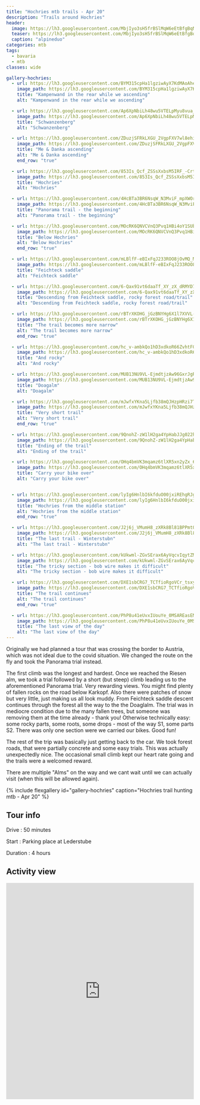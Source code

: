 ```yaml
---
title: "Hochries mtb trails - Apr 20"
description: "Trails around Hochries"
header:
  image: https://lh3.googleusercontent.com/MbjIyo3sH5frBSlMqW6eEtBfgBqNUF9Sji32pbelxWGy8e-ry3m7w8WfV2fgESnjG6JkqEm6c3wq8cm0GyVfqGrVdg2F0RKCDLAEIeDJtIWSRBmH5kT7N1x0VQIwDOejZ5GvpL5tvUhWN4CYZjLJX6u1SzaWb0teSOPwuZpdjK6B3YAhK0Nh3qsjh-IlrNs8VuAbkVhE2VJDZbPul8S3pnw-KFe1MzBxVIp6GPlMcRg1qF2s_mzYucQDMxdI1z5MNi8um-tauK6xENhxj-fVA4SRy33RFnHzNFDlqba0xfcrgpHdnbuGD8dKDN1dEuwfHwUf-zgy_5acqolBZQOmUkYczCEFrLFvbaMqRX7fSfEUXVWWVm0evUB0YgLkcS1D6sVJKMD2QMyrPe3OYdYJD8L22j6gVUqPTrEdWDaAsnb3vVwlKiWoRRRgtqQIuRhxUeEXGnElSG4MhpEC6gZiQ7GBPFUmdSyljCedO5db5LSE2LhMfWVI-8-IfzfqM-pRI6mpdUZdMP7FhE683cbTaEtJSXFvdcEXInEmPslEVuiKkvX2uQ0jwoMXQHwJJpIyq7QOxtvCbDalVa-zLfZg9nge2nYx596S47aFmu2jV9J0sdOp68IIF3lrBx5o66XromFYkwCtnMTeNSKtREHlmeGp7zxg0G6j-6r9xuU8Iihv9fv6IlOYx8WpprhL1-nak2Q7pG2GC84adFcTxCnJdnF_M-MiOjj5dgiIQAyjV8J1tBD4NHWwKpgQ=w1210-h1316-no
  teaser: https://lh3.googleusercontent.com/MbjIyo3sH5frBSlMqW6eEtBfgBqNUF9Sji32pbelxWGy8e-ry3m7w8WfV2fgESnjG6JkqEm6c3wq8cm0GyVfqGrVdg2F0RKCDLAEIeDJtIWSRBmH5kT7N1x0VQIwDOejZ5GvpL5tvUhWN4CYZjLJX6u1SzaWb0teSOPwuZpdjK6B3YAhK0Nh3qsjh-IlrNs8VuAbkVhE2VJDZbPul8S3pnw-KFe1MzBxVIp6GPlMcRg1qF2s_mzYucQDMxdI1z5MNi8um-tauK6xENhxj-fVA4SRy33RFnHzNFDlqba0xfcrgpHdnbuGD8dKDN1dEuwfHwUf-zgy_5acqolBZQOmUkYczCEFrLFvbaMqRX7fSfEUXVWWVm0evUB0YgLkcS1D6sVJKMD2QMyrPe3OYdYJD8L22j6gVUqPTrEdWDaAsnb3vVwlKiWoRRRgtqQIuRhxUeEXGnElSG4MhpEC6gZiQ7GBPFUmdSyljCedO5db5LSE2LhMfWVI-8-IfzfqM-pRI6mpdUZdMP7FhE683cbTaEtJSXFvdcEXInEmPslEVuiKkvX2uQ0jwoMXQHwJJpIyq7QOxtvCbDalVa-zLfZg9nge2nYx596S47aFmu2jV9J0sdOp68IIF3lrBx5o66XromFYkwCtnMTeNSKtREHlmeGp7zxg0G6j-6r9xuU8Iihv9fv6IlOYx8WpprhL1-nak2Q7pG2GC84adFcTxCnJdnF_M-MiOjj5dgiIQAyjV8J1tBD4NHWwKpgQ=w400-h800-no
  caption: "alpineduo"
categories: mtb
tags:
  - bavaria
  - mtb
classes: wide

gallery-hochries:
  - url: https://lh3.googleusercontent.com/BYM315cpHa1lgziwAyX7KdMAoAheO1ugmxGa5lrqsSuqE2IMUHUgsyE15DwsU6uWdgAbzkqaNjWEBeoAViqlAlKn_cVcE-iQiDqktumBwcl0RUgPisouzDY_Rmg1zvWavDBlSiZ6xEM5k0R226UsEmibdz2sUWVyfJ5aQg2rFMMLAJfaffUQ2oR3w1HoTjYiiU8kci-uUr-gLN4C23pvGi_1XSiwF8Xyg4_ilc-LjYtfuSEE16qpwGx2mTCAlW10gKzEaGmI4KjAtojtJjKxwI_0k2N34ppaE0SSOR1F12gKwNAdgHmHRsAdEc0wAetgSOybZ8cCJfAQUMl8v1a5J6NEpSmvcCHqvmDEtwx9LaV4PqnMgDEX7QyKLMdJGmC_ylo0T-3ldxIKvzz1voqHvFPYWtU4vCQaYF_hiZ3nTSxmIdwISiJpqjqjqql8C4eq-t-tAS35gyen_YwGYDltBAHdLw6NuPwo4thtUl252z7-5zV-aJBqc-yNY6roHRYxQj-sgdPxWFWclwswYheCS77WYfRTMmlSuN35lXAMUkL6wS0qe_7uX9sIpv06yy6sMfR2IE3FS7qfgZ_4Wwirswm5TW0ILhP0PobT6t_w4k_1_vN7X7ABr-n5YZEV6v6BnCGqFfCR6Q8AQ8EoFvpbhR37paDezilGLzJoV5oSvTDv0SgkSr5zA4XMhM7Bp8M=w988-h1316-no
    image_path: https://lh3.googleusercontent.com/BYM315cpHa1lgziwAyX7KdMAoAheO1ugmxGa5lrqsSuqE2IMUHUgsyE15DwsU6uWdgAbzkqaNjWEBeoAViqlAlKn_cVcE-iQiDqktumBwcl0RUgPisouzDY_Rmg1zvWavDBlSiZ6xEM5k0R226UsEmibdz2sUWVyfJ5aQg2rFMMLAJfaffUQ2oR3w1HoTjYiiU8kci-uUr-gLN4C23pvGi_1XSiwF8Xyg4_ilc-LjYtfuSEE16qpwGx2mTCAlW10gKzEaGmI4KjAtojtJjKxwI_0k2N34ppaE0SSOR1F12gKwNAdgHmHRsAdEc0wAetgSOybZ8cCJfAQUMl8v1a5J6NEpSmvcCHqvmDEtwx9LaV4PqnMgDEX7QyKLMdJGmC_ylo0T-3ldxIKvzz1voqHvFPYWtU4vCQaYF_hiZ3nTSxmIdwISiJpqjqjqql8C4eq-t-tAS35gyen_YwGYDltBAHdLw6NuPwo4thtUl252z7-5zV-aJBqc-yNY6roHRYxQj-sgdPxWFWclwswYheCS77WYfRTMmlSuN35lXAMUkL6wS0qe_7uX9sIpv06yy6sMfR2IE3FS7qfgZ_4Wwirswm5TW0ILhP0PobT6t_w4k_1_vN7X7ABr-n5YZEV6v6BnCGqFfCR6Q8AQ8EoFvpbhR37paDezilGLzJoV5oSvTDv0SgkSr5zA4XMhM7Bp8M=w300-h400-no
    title: "Kampenwand in the rear while we ascending"
    alt: "Kampenwand in the rear while we ascending"

  - url: https://lh3.googleusercontent.com/Ap6XpNbiLh48wu5VTELpMyu8vua_CTozwtX7HwfP0MjAV_gQQTnX7cYPbdzOfDAQFM3WIc0PJ6RHT_UN1_z1zBbNhPVce6uqqyhMlHiw5Gdp4ZiikR9i_7exFPubhkKaGgTGYY8xbi_449me-8bmenaqLVctC72HwXnsuFIbCMVeNmokbywruKkoGbFAaWgraXhYu4mggXTR7hpFifhwCl3jhT-8Q0gaijDyZnYOSFJcnorug0W6rYKcRHKDeOrj_lTDcz6zvjp4_WyRRMSrjOYirvYdNL6XJIW2-t-Gxt5aSrDzzGlX9xqICo7Bp58jpdW6dKVartt5AoJL-laT9BLK8Mqgh1SLPK7L5Ecsrog4AMFDU385EbxXZ6qfiEqEm6udiymg-YpFfvjXTPhi5AozIClb0z_BXEZZkNWR5xpLDPfHAdL4cMyCZtW9PtCnBoZ6wr_QPMBQ4DrpmOWY9IcN0Q52vv6QQxmjlsaW3g7RAxPn7tPnakzyCAbYIcGdrkqdlaA3_zjPF-cfcoC45Dx24ac30jpzA1eFrgGaouWyb-1FXu8ntVrv8zaS2mDmLPYK9A43nli85raDSBJCcQ42mxKI9A24px-4-NJ9Hvyayv2AtXzWq-0XQrrHXrW42CrSTFglfhosxybatqncL2QtVPx9uZK0NcW0hamyMZXSp71qaUu0zn3hu_1EXoc=w988-h1316-no
    image_path: https://lh3.googleusercontent.com/Ap6XpNbiLh48wu5VTELpMyu8vua_CTozwtX7HwfP0MjAV_gQQTnX7cYPbdzOfDAQFM3WIc0PJ6RHT_UN1_z1zBbNhPVce6uqqyhMlHiw5Gdp4ZiikR9i_7exFPubhkKaGgTGYY8xbi_449me-8bmenaqLVctC72HwXnsuFIbCMVeNmokbywruKkoGbFAaWgraXhYu4mggXTR7hpFifhwCl3jhT-8Q0gaijDyZnYOSFJcnorug0W6rYKcRHKDeOrj_lTDcz6zvjp4_WyRRMSrjOYirvYdNL6XJIW2-t-Gxt5aSrDzzGlX9xqICo7Bp58jpdW6dKVartt5AoJL-laT9BLK8Mqgh1SLPK7L5Ecsrog4AMFDU385EbxXZ6qfiEqEm6udiymg-YpFfvjXTPhi5AozIClb0z_BXEZZkNWR5xpLDPfHAdL4cMyCZtW9PtCnBoZ6wr_QPMBQ4DrpmOWY9IcN0Q52vv6QQxmjlsaW3g7RAxPn7tPnakzyCAbYIcGdrkqdlaA3_zjPF-cfcoC45Dx24ac30jpzA1eFrgGaouWyb-1FXu8ntVrv8zaS2mDmLPYK9A43nli85raDSBJCcQ42mxKI9A24px-4-NJ9Hvyayv2AtXzWq-0XQrrHXrW42CrSTFglfhosxybatqncL2QtVPx9uZK0NcW0hamyMZXSp71qaUu0zn3hu_1EXoc=w300-h400-no
    title: "Schwanzenberg"
    alt: "Schwanzenberg"

  - url: https://lh3.googleusercontent.com/ZDuzjSFRkLXGU_2VgpFXV7wl8ehilWEYLxXZHjZOfPy55ypeqElxpZOLTAOPO289_a4k9aHjfQKDTuPgigmvMOX_0mrYq-fl8PNgF6mdd7f0AOXbphHyiWE5fn5PFIzA1HOmRHF_fQdHDpjz-4SCJjKIfynVa7qgIsTi4ubSVuuxkfn1j0vAKP_A17iopuoQUJLaxDuHzpYNjMgtrq7umxdqrMUzCXCuzOg2IyQt0gTJZRxjqk8XZOf4x1dfD5F1kd8LyrFO7qWCQU48LYA7dxeZt-EJKyxfUfPdUSAOZjvvPXvX-kdmFWu_K1tUogVu5IJvUV4Jt2kEeTLyed9T8tQmzSsCqSYspyQvtm9UP2CKsIiueoKj6MzoMilHjIlXDsOr5EC3Kac-DOKt40OmlICQ6XOJYQpL0KKGHmhJMmaFy2g-y4EcA7VwyZbr9wZmYV-hK_JyNIePXC-pyxN9oz00KrJppeNzFwOFWtKsqkHWilLlaBxgoAdSdBuTZzs6gviyhHk10J8O_n5op7L_OQqtzc2aAD6hHHII4ygpbB9gl1RjIYRZSkSqLD08uM6wHAT6ThYcMrX3ACqsw1QLTB25XsG41EWXHcHaVy4u3TgVuYKK7sZBDEx940as3Tbg9sZzzOEhVIA4RTh4V6fUiBU_BXhu2-U9_UXuCyiywPVBB40FTJb8biZPxeeuLLg=w988-h1316-no
    image_path: https://lh3.googleusercontent.com/ZDuzjSFRkLXGU_2VgpFXV7wl8ehilWEYLxXZHjZOfPy55ypeqElxpZOLTAOPO289_a4k9aHjfQKDTuPgigmvMOX_0mrYq-fl8PNgF6mdd7f0AOXbphHyiWE5fn5PFIzA1HOmRHF_fQdHDpjz-4SCJjKIfynVa7qgIsTi4ubSVuuxkfn1j0vAKP_A17iopuoQUJLaxDuHzpYNjMgtrq7umxdqrMUzCXCuzOg2IyQt0gTJZRxjqk8XZOf4x1dfD5F1kd8LyrFO7qWCQU48LYA7dxeZt-EJKyxfUfPdUSAOZjvvPXvX-kdmFWu_K1tUogVu5IJvUV4Jt2kEeTLyed9T8tQmzSsCqSYspyQvtm9UP2CKsIiueoKj6MzoMilHjIlXDsOr5EC3Kac-DOKt40OmlICQ6XOJYQpL0KKGHmhJMmaFy2g-y4EcA7VwyZbr9wZmYV-hK_JyNIePXC-pyxN9oz00KrJppeNzFwOFWtKsqkHWilLlaBxgoAdSdBuTZzs6gviyhHk10J8O_n5op7L_OQqtzc2aAD6hHHII4ygpbB9gl1RjIYRZSkSqLD08uM6wHAT6ThYcMrX3ACqsw1QLTB25XsG41EWXHcHaVy4u3TgVuYKK7sZBDEx940as3Tbg9sZzzOEhVIA4RTh4V6fUiBU_BXhu2-U9_UXuCyiywPVBB40FTJb8biZPxeeuLLg=w300-h400-no
    title: "Me & Danka ascending"
    alt: "Me & Danka ascending"
    end_row: "true"

  - url: https://lh3.googleusercontent.com/853Is_Qcf_ZSSsXxbsM5IRF_-CrtGVcZs9PxrUPEyU1N0dGrOqcdrYzZAZisek7GMwt3hMhq-UgBpyLUKrw3NEAxPvLVLkq1jEZwYv2NS9lttbuzsVSYL2Z66mzurJpy5yxLpW-DiCbG-dKfPGIkFE4i5WH9n7mBWiEVK8gI2X-j_nZyMsIwjrsM0AUDWm4L9M7cP0QkGuZcMbDZhphvjVRGoc5NEKBLH-4WlMF6Oar9KaA_jD-ObsJkBRQ6nGcv_qCd7D_95byTuPqJxATt1-eyq31QqB6cDwc8xaZH1EgCuev73PwiklK6m0P0Ca-THNuRm0TnyNRWl280UHptq-EPIu12CXP-SKivvlUMWsrM1Yr4rBGwMaZxGURwa1xqTm2cJTQmk7Buhkuyml2LuHHqIWevxjYCVox-IY7uXeWHplSu4AgVTmN0E9gc8mS3ZvZFgCxDqj10jLdWnqcVexFzwTZQ1E69a_1FKgNnAPkLrlFXpXqwnWyuwSx1wSn2Q0Xt1hEHBrM1kJCasp-KD-NezhnKrMVMUQPuqCGC1tFH-X6cljy3yLXq0BRvFwxHaPy8ZtLkUc0rklCmJFfQQDUdUmZ5b7HY2aUISVV2jsRKaZzrwJcCGDmUvxu3ur_pPKObOiTABcNopiEI0vNWj7TNIgBKhT0WwTrW6ev4atoztsL9xSEi7S2mPtxssGs=w988-h1316-no
    image_path: https://lh3.googleusercontent.com/853Is_Qcf_ZSSsXxbsM5IRF_-CrtGVcZs9PxrUPEyU1N0dGrOqcdrYzZAZisek7GMwt3hMhq-UgBpyLUKrw3NEAxPvLVLkq1jEZwYv2NS9lttbuzsVSYL2Z66mzurJpy5yxLpW-DiCbG-dKfPGIkFE4i5WH9n7mBWiEVK8gI2X-j_nZyMsIwjrsM0AUDWm4L9M7cP0QkGuZcMbDZhphvjVRGoc5NEKBLH-4WlMF6Oar9KaA_jD-ObsJkBRQ6nGcv_qCd7D_95byTuPqJxATt1-eyq31QqB6cDwc8xaZH1EgCuev73PwiklK6m0P0Ca-THNuRm0TnyNRWl280UHptq-EPIu12CXP-SKivvlUMWsrM1Yr4rBGwMaZxGURwa1xqTm2cJTQmk7Buhkuyml2LuHHqIWevxjYCVox-IY7uXeWHplSu4AgVTmN0E9gc8mS3ZvZFgCxDqj10jLdWnqcVexFzwTZQ1E69a_1FKgNnAPkLrlFXpXqwnWyuwSx1wSn2Q0Xt1hEHBrM1kJCasp-KD-NezhnKrMVMUQPuqCGC1tFH-X6cljy3yLXq0BRvFwxHaPy8ZtLkUc0rklCmJFfQQDUdUmZ5b7HY2aUISVV2jsRKaZzrwJcCGDmUvxu3ur_pPKObOiTABcNopiEI0vNWj7TNIgBKhT0WwTrW6ev4atoztsL9xSEi7S2mPtxssGs=w300-h400-no
    title: "Hochries"
    alt: "Hochries"

  - url: https://lh3.googleusercontent.com/4HcBTa3BR6NsqW_N3MviF_mpXWOridUuhA5iNRPNTlVj4MFko299wayzZ6T68ZdsrXkzmKD4YGxPybq4jZYmPyYkLeK3lA5lo2jGWwjq7vTnk7HWDspZd6WCkD7X4E8ruV0mAVLQ49Qti2KNyhlo7WDpH1P28ljHcumdvRFCw0LMQRRlL76IwI5L_fRouFdw2wfLpCb2mVzVjFV4HMGUgRhRmAB7JJoqbGf-60jyeRiw5rW-yLkZ-JA4SCKidxQWEIUgwXs2RvXO-GS5TXvASgrq2k0s6b6rqYfSQyEIYub-IMlPipI68XutCY0MrV5Fy9ijN7l0Hjolv4ZnZTSY4ZcOqpLk3cZqCkbef6Ynx9kvqHwxKbs54TmQ7XKXy-0lzB_RH3aDvE2eavkGN6OadzlT1yVl01BBW9nVCFl6QwHesRUB9SysNhL9gosrIrYmXdb7XOHvChEGLojAh5Yk-Xk9JeUXV_DGHLsWJFV-2nHnd-Z0SDHZ7N2nzuJQshom_aR1sONTnsGx1ORGRBkJrDyqdEfXGWT4oCOvi215ag_63C62-6UDkxJU-f2MQjLQf5KZqgi1w2MRxBpSUIzorUVa4bt5xLwKALVWkl0nQ9p843HB7yy4XVJ51-66S5Cmj3k-OFXx-Y8X2CoCqkQlouMu5T-H_bEREzn28Z9nzo94PiPY_2GpbH4M8Pj2et6RMSAFThFAXA3QHR_BYntvd5kI7Yd4xG-5g7ctQdbwRLa3xqr5C8b-Pt8U=w988-h1316-no
    image_path: https://lh3.googleusercontent.com/4HcBTa3BR6NsqW_N3MviF_mpXWOridUuhA5iNRPNTlVj4MFko299wayzZ6T68ZdsrXkzmKD4YGxPybq4jZYmPyYkLeK3lA5lo2jGWwjq7vTnk7HWDspZd6WCkD7X4E8ruV0mAVLQ49Qti2KNyhlo7WDpH1P28ljHcumdvRFCw0LMQRRlL76IwI5L_fRouFdw2wfLpCb2mVzVjFV4HMGUgRhRmAB7JJoqbGf-60jyeRiw5rW-yLkZ-JA4SCKidxQWEIUgwXs2RvXO-GS5TXvASgrq2k0s6b6rqYfSQyEIYub-IMlPipI68XutCY0MrV5Fy9ijN7l0Hjolv4ZnZTSY4ZcOqpLk3cZqCkbef6Ynx9kvqHwxKbs54TmQ7XKXy-0lzB_RH3aDvE2eavkGN6OadzlT1yVl01BBW9nVCFl6QwHesRUB9SysNhL9gosrIrYmXdb7XOHvChEGLojAh5Yk-Xk9JeUXV_DGHLsWJFV-2nHnd-Z0SDHZ7N2nzuJQshom_aR1sONTnsGx1ORGRBkJrDyqdEfXGWT4oCOvi215ag_63C62-6UDkxJU-f2MQjLQf5KZqgi1w2MRxBpSUIzorUVa4bt5xLwKALVWkl0nQ9p843HB7yy4XVJ51-66S5Cmj3k-OFXx-Y8X2CoCqkQlouMu5T-H_bEREzn28Z9nzo94PiPY_2GpbH4M8Pj2et6RMSAFThFAXA3QHR_BYntvd5kI7Yd4xG-5g7ctQdbwRLa3xqr5C8b-Pt8U=w300-h400-no
    title: "Panorama trail - the beginning"
    alt: "Panorama trail - the beginning"

  - url: https://lh3.googleusercontent.com/MOcRK6QNVCVnQ3Pvq1HBi4oY1SUbVH3KgjnoNaaJVvb7jSuWzQ2eDKd_OCo3uXK-sMLc27F5-z1ovcLZ9XJ2TJlxvKM-mYTAHhG9BhUiBXjOyKro1ylcbYqyNKFwvS-YvBjXYjuSiHZ6sevP2FPx2mdayB9JB5WRER-EcgkNuGkfZm4BxUjFKi7YvAzLFDgtbEArZQfxJdVjigx_4lYDHsIdrs8NRxyM38vT82Me3fNoZdpkAtDHIMZbrZ3yLcfvkppmsi5J6W4gI3wghoA-_XjcHUHs_3LxJSxsCw-vXRuhT5smoWhmm3wL5oqOVr6Gni29AL9MtRSOnOwD4a7gBmOlWOal6WAR4X0k2H9zeGwAT8Jc7uwSSkk0Vm1y24gT22wx15sIwywL4XgjDiRdwCh2ZSR7ZMRcrPHmNs5p5au7FbjO84Hq_wK0t1m7ZeYmnkomQ_ZiPIMAQ0RLVcIbpDZgAtUxyuFQDVLV6ioYO51R_R18Yxitv7ahDQBqWOiVrhuChnl7j2qNJBPe8MnqqAETYk9_neJIneQilQrjh5y_C_na4HL1q1Q94hjRKn6T357plM4g6sPHql_8FEn-ca9MXTEwqWK7lyQMYbrIJ-40gf37Pt8gN7aIziD6MVc3qWGIuhbe3I2X6hCcar2_ZPWzuQkokPsivGN3H_x_WruE-3DtRJYTVGAHuKnyUPeSzntihdJw2TF7-Pa5QWBb42-FW5JWmcrwwVEdi2a_dElOfGP27KVe08sV=w1756-h1316-no
    image_path: https://lh3.googleusercontent.com/MOcRK6QNVCVnQ3Pvq1HBi4oY1SUbVH3KgjnoNaaJVvb7jSuWzQ2eDKd_OCo3uXK-sMLc27F5-z1ovcLZ9XJ2TJlxvKM-mYTAHhG9BhUiBXjOyKro1ylcbYqyNKFwvS-YvBjXYjuSiHZ6sevP2FPx2mdayB9JB5WRER-EcgkNuGkfZm4BxUjFKi7YvAzLFDgtbEArZQfxJdVjigx_4lYDHsIdrs8NRxyM38vT82Me3fNoZdpkAtDHIMZbrZ3yLcfvkppmsi5J6W4gI3wghoA-_XjcHUHs_3LxJSxsCw-vXRuhT5smoWhmm3wL5oqOVr6Gni29AL9MtRSOnOwD4a7gBmOlWOal6WAR4X0k2H9zeGwAT8Jc7uwSSkk0Vm1y24gT22wx15sIwywL4XgjDiRdwCh2ZSR7ZMRcrPHmNs5p5au7FbjO84Hq_wK0t1m7ZeYmnkomQ_ZiPIMAQ0RLVcIbpDZgAtUxyuFQDVLV6ioYO51R_R18Yxitv7ahDQBqWOiVrhuChnl7j2qNJBPe8MnqqAETYk9_neJIneQilQrjh5y_C_na4HL1q1Q94hjRKn6T357plM4g6sPHql_8FEn-ca9MXTEwqWK7lyQMYbrIJ-40gf37Pt8gN7aIziD6MVc3qWGIuhbe3I2X6hCcar2_ZPWzuQkokPsivGN3H_x_WruE-3DtRJYTVGAHuKnyUPeSzntihdJw2TF7-Pa5QWBb42-FW5JWmcrwwVEdi2a_dElOfGP27KVe08sV=w300-h400-no
    title: "Below Hochries"
    alt: "Below Hochries"
    end_row: "true"

  - url: https://lh3.googleusercontent.com/mLBlfF-eBIxFqJ233ROO8jOvMQ_Mu-I56uk1BB494MUkJm3L8GebzIHn-nMm0XH6jcDPe6DmmN4hVnam8YsGBVdkKn0y7ehhYy4asbLMgK3sC6FM3OcMgMxsphXuXDgb0jj4Y1Eei57w7LiR30yRhmMfoCTjsbzTxMIcQx93zoNeROOQ1EVzpSaqRorzCVKm4wneqer2qkcj0Z9pfDqHGkwl6XeFoRCcAO23UHUe3jcpPxg9DUa_LUzNm2bF4a0CM1oqV3JkSGtviZAdlpzxzK_CMnjP6LCHco_ELVHOk2Su-tT1chUn_4LV9l9OCwlZLN1NkUtcejTauOrF2reLeGg3OTlFP4VMkjDPMzTxc0JF2JZKYVOpue_vDSuzfTc07BmFBRHcDpyX7M_grNFCsgTeQeu8yo_AYowJbCSlw5goo1ry7iYXvqLmViZZuAk2nYMhKiBFYiPujeHWqlCjDeDiNMNc5s9nSxbXWJaSV7yjhhyQlnmZfrJBJGznGCwm6G0RBbPhlDzdxPeDb-VMOnUiacAhAwG-ac24cNb4eBQEnAvu_yy6IKpx77Q_b_awIWZH_b_FbyUabWQcY9A_hHhq-dYmA3oe0PSgzJfZnqZxoFQ8V7ljNb2L3JcEN6yaMPt4B5qYHNE9m2iDwSCPYGG68TUJt9Wbp_4-A8X2e_93D8dhZfEvUWxOrOd2gJs=w988-h1316-no
    image_path: https://lh3.googleusercontent.com/mLBlfF-eBIxFqJ233ROO8jOvMQ_Mu-I56uk1BB494MUkJm3L8GebzIHn-nMm0XH6jcDPe6DmmN4hVnam8YsGBVdkKn0y7ehhYy4asbLMgK3sC6FM3OcMgMxsphXuXDgb0jj4Y1Eei57w7LiR30yRhmMfoCTjsbzTxMIcQx93zoNeROOQ1EVzpSaqRorzCVKm4wneqer2qkcj0Z9pfDqHGkwl6XeFoRCcAO23UHUe3jcpPxg9DUa_LUzNm2bF4a0CM1oqV3JkSGtviZAdlpzxzK_CMnjP6LCHco_ELVHOk2Su-tT1chUn_4LV9l9OCwlZLN1NkUtcejTauOrF2reLeGg3OTlFP4VMkjDPMzTxc0JF2JZKYVOpue_vDSuzfTc07BmFBRHcDpyX7M_grNFCsgTeQeu8yo_AYowJbCSlw5goo1ry7iYXvqLmViZZuAk2nYMhKiBFYiPujeHWqlCjDeDiNMNc5s9nSxbXWJaSV7yjhhyQlnmZfrJBJGznGCwm6G0RBbPhlDzdxPeDb-VMOnUiacAhAwG-ac24cNb4eBQEnAvu_yy6IKpx77Q_b_awIWZH_b_FbyUabWQcY9A_hHhq-dYmA3oe0PSgzJfZnqZxoFQ8V7ljNb2L3JcEN6yaMPt4B5qYHNE9m2iDwSCPYGG68TUJt9Wbp_4-A8X2e_93D8dhZfEvUWxOrOd2gJs=w300-h400-no
    title: "Feichteck saddle"
    alt: "Feichteck saddle"

  - url: https://lh3.googleusercontent.com/6-Qax91vt6daaTf_XY_zX_dRMYD7EEqh-grNdm1Hu14Q4ewVFdDTeGdGNyPOk9BUD0-sw-T3XUCO3SZgcayT3K2XLmahkigPJaIh4TyYBGifNij72MvkocGdyNzRYlGo1Z4oxw2FIpTUsmlRDd04qiczc8rIifQpjnLkObxC9vShqkVw_5j9m6C0Wk9w6IMAiPHtYt1xU3U7Wb4isNfRT_B9QLnNjhdESPG99zeY01kka5KPrSeSZ01pYNCIiCZ3qynztOSNH7uT5ZWrgkea_Xy5R9IsSFbspo3hRvM9ScfMfWpDfeIaESI8IuWiaVpVXfxUyDZCmdZtdY2Qlb64WNgWzWCe94nK1WMOgsRc_Ws1lK73bw6gRG1hyoaeUAJdXhambYeff7-ji97MfNNpV4wO6KarmrJTsif0p_QOi7AsyKVhHSiDhV66xnUn2XlVz1ohxda2mYl_6PcHQfstN_JD9T1oCvlpVBUo3CP6Stu5VfjWOz-7A-FmLp1Nu0QyYqQFEsyaKCVknT6lTBINMhqkAZDny2sksBo8r2zdyU02vqnTwUVsERLK5TLAwKx7R82zjFl25XYSvJfyr2Qdipmm2pCySMgnsXW4wky5gs2QVs5azM0GmZKD3IqVdnCugUDWJF9-m7aO2MoyOYCZX2h5T3soCpDMLC2RROmpD-zkCS7JhS8w_Lm6YTi-L8E=w988-h1316-no
    image_path: https://lh3.googleusercontent.com/6-Qax91vt6daaTf_XY_zX_dRMYD7EEqh-grNdm1Hu14Q4ewVFdDTeGdGNyPOk9BUD0-sw-T3XUCO3SZgcayT3K2XLmahkigPJaIh4TyYBGifNij72MvkocGdyNzRYlGo1Z4oxw2FIpTUsmlRDd04qiczc8rIifQpjnLkObxC9vShqkVw_5j9m6C0Wk9w6IMAiPHtYt1xU3U7Wb4isNfRT_B9QLnNjhdESPG99zeY01kka5KPrSeSZ01pYNCIiCZ3qynztOSNH7uT5ZWrgkea_Xy5R9IsSFbspo3hRvM9ScfMfWpDfeIaESI8IuWiaVpVXfxUyDZCmdZtdY2Qlb64WNgWzWCe94nK1WMOgsRc_Ws1lK73bw6gRG1hyoaeUAJdXhambYeff7-ji97MfNNpV4wO6KarmrJTsif0p_QOi7AsyKVhHSiDhV66xnUn2XlVz1ohxda2mYl_6PcHQfstN_JD9T1oCvlpVBUo3CP6Stu5VfjWOz-7A-FmLp1Nu0QyYqQFEsyaKCVknT6lTBINMhqkAZDny2sksBo8r2zdyU02vqnTwUVsERLK5TLAwKx7R82zjFl25XYSvJfyr2Qdipmm2pCySMgnsXW4wky5gs2QVs5azM0GmZKD3IqVdnCugUDWJF9-m7aO2MoyOYCZX2h5T3soCpDMLC2RROmpD-zkCS7JhS8w_Lm6YTi-L8E=w300-h400-no
    title: "Descending from Feichteck saddle, rocky forest road/trail"
    alt: "Descending from Feichteck saddle, rocky forest road/trail"

  - url: https://lh3.googleusercontent.com/rBTrXKOHG_jGzBNYHg6X1l7XVVL-_q4F4Uw2Gwn9qlNPoaFG28ypWxov1-S0KqTMejLSXfLGAU1fX8bJfxDHZ2VtL3HgffaXbv7yrRsGCOdRCTN6UJc_N9ZG9d17UEqzWGQEr66GRqrflM31PW2aNLgsgmfdieMFTPeGT91_LhqRSdRQQ9YBQyfq0_nKixjBp9lPK-HjLPnCecvkPSOHE-4uNXzjMN57oxo8L4c-9Oig2x3ztm5ToeVvL1zRsTGa7TGVa0JBY_Fte16VuTjnOsX3ODlzmFvzO0sM33r4r2ZALd_Q1-XRmB6WxDzQNuC_OfccptXhUzyI05xEUW2XEn0K3sDvqfLrgjbfJfiNWfTKyL15n0McR8jx5GuxEa_VBexApRiW5jeBUvxcs6xNB4DPd9NTokWkZ07NFPCdxU_ycGt1ehjQPz7b0MbaKB9oyWCJ-ehxfaYB1HMScXOg2XIslXNkTWDo2SqsKey_3Zv4U9dvSM9zzoqNIFX6DxqMvxqPG-FY5xL0u2VEetZ7g104gTvwx-kguUF49sCwcSMF6xtwAuipKrBlCeRL-FOAO9-eQYxXLDDqozP4piUbbdYbdn68X_Mh9sCVd2bJEN9wWPy5lxMVpgfOJv23hKk5bIeLAAjHfnU1mN-XMtaQ7_bHPa8zZbxnuXwSzOA1HfROw4LAII-QMZ2a-8wpIEk=w988-h1316-no
    image_path: https://lh3.googleusercontent.com/rBTrXKOHG_jGzBNYHg6X1l7XVVL-_q4F4Uw2Gwn9qlNPoaFG28ypWxov1-S0KqTMejLSXfLGAU1fX8bJfxDHZ2VtL3HgffaXbv7yrRsGCOdRCTN6UJc_N9ZG9d17UEqzWGQEr66GRqrflM31PW2aNLgsgmfdieMFTPeGT91_LhqRSdRQQ9YBQyfq0_nKixjBp9lPK-HjLPnCecvkPSOHE-4uNXzjMN57oxo8L4c-9Oig2x3ztm5ToeVvL1zRsTGa7TGVa0JBY_Fte16VuTjnOsX3ODlzmFvzO0sM33r4r2ZALd_Q1-XRmB6WxDzQNuC_OfccptXhUzyI05xEUW2XEn0K3sDvqfLrgjbfJfiNWfTKyL15n0McR8jx5GuxEa_VBexApRiW5jeBUvxcs6xNB4DPd9NTokWkZ07NFPCdxU_ycGt1ehjQPz7b0MbaKB9oyWCJ-ehxfaYB1HMScXOg2XIslXNkTWDo2SqsKey_3Zv4U9dvSM9zzoqNIFX6DxqMvxqPG-FY5xL0u2VEetZ7g104gTvwx-kguUF49sCwcSMF6xtwAuipKrBlCeRL-FOAO9-eQYxXLDDqozP4piUbbdYbdn68X_Mh9sCVd2bJEN9wWPy5lxMVpgfOJv23hKk5bIeLAAjHfnU1mN-XMtaQ7_bHPa8zZbxnuXwSzOA1HfROw4LAII-QMZ2a-8wpIEk=w300-h400-no
    title: "The trail becomes more narrow"
    alt: "The trail becomes more narrow"
    end_row: "true"

  - url: https://lh3.googleusercontent.com/hc_v-ambkQo1hD3xdkoR66ZvhtFGiXbFUYvoVoc4085ONnsihodEq2bW22hPX0yn8BE6sIthmatw_uvaaGWogfpse7T6DhUb7BODkWnyY20fADO9e0Xh1kuVktvEDCO9LCfXPkbJgl1IAQqu8-ZKBXqZtCtfNxmUPe62fWgdm9XOygVETVh5NIQy-Oy0DKcPoRl9jgGyf4w6lWRAkJStqjMza1XziZRKbUv7klrZUbPehnLRVpCbgLGGMi-DtYHipI4GLZakRkCxCENvrldW3UtNdQAjcjMWzjJQStA8hO-DOIJHN1xV5Njq7h-NXiIaLyI4KoEVrhRZ-RVccO1Ew_tmUPpoBcqRzLD0tAskhyvPDeD6xwPj1x_SSu0RVvi6n5iyIbS2UWv1dgd54uD4QPGmxb4iBxSZAM03fZsQHHFQ5YMHt06HhNPfUUydf-vMSN2aD_XJkwXVvMexQJzlXFb40DwBgkSbGTSaarRwkuzaBKOVxbQm6ghC6G-to4pShrgXb6qJi_CmCYPuDEH-CnNsZaXeoQ0ww8kEKJLM0MdjUpI8loFTdVUIhb22XFfA_qzTpGjeYBA75MtBFSlBdvYGZjYeugptkd4ctItCLVJ8xmz6Pd6LNSXNy8aSEDm42sVveLzzzQnIQ_i-aUbBGs_RDU9vX0VO1DCXCitEzk5o9pFlj2B17w5Kzo9A7hiJLlVJ7iYzkph0uAXghjP4yCFK-SsSB3AOp8NnEPQjKAL2L6rm9wPr0RoV=w988-h1316-no
    image_path: https://lh3.googleusercontent.com/hc_v-ambkQo1hD3xdkoR66ZvhtFGiXbFUYvoVoc4085ONnsihodEq2bW22hPX0yn8BE6sIthmatw_uvaaGWogfpse7T6DhUb7BODkWnyY20fADO9e0Xh1kuVktvEDCO9LCfXPkbJgl1IAQqu8-ZKBXqZtCtfNxmUPe62fWgdm9XOygVETVh5NIQy-Oy0DKcPoRl9jgGyf4w6lWRAkJStqjMza1XziZRKbUv7klrZUbPehnLRVpCbgLGGMi-DtYHipI4GLZakRkCxCENvrldW3UtNdQAjcjMWzjJQStA8hO-DOIJHN1xV5Njq7h-NXiIaLyI4KoEVrhRZ-RVccO1Ew_tmUPpoBcqRzLD0tAskhyvPDeD6xwPj1x_SSu0RVvi6n5iyIbS2UWv1dgd54uD4QPGmxb4iBxSZAM03fZsQHHFQ5YMHt06HhNPfUUydf-vMSN2aD_XJkwXVvMexQJzlXFb40DwBgkSbGTSaarRwkuzaBKOVxbQm6ghC6G-to4pShrgXb6qJi_CmCYPuDEH-CnNsZaXeoQ0ww8kEKJLM0MdjUpI8loFTdVUIhb22XFfA_qzTpGjeYBA75MtBFSlBdvYGZjYeugptkd4ctItCLVJ8xmz6Pd6LNSXNy8aSEDm42sVveLzzzQnIQ_i-aUbBGs_RDU9vX0VO1DCXCitEzk5o9pFlj2B17w5Kzo9A7hiJLlVJ7iYzkph0uAXghjP4yCFK-SsSB3AOp8NnEPQjKAL2L6rm9wPr0RoV=w300-h400-no
    title: "And rocky"
    alt: "And rocky"

  - url: https://lh3.googleusercontent.com/MUB13NU9VL-EjmdtjzAw96GxrJgRgHsCNRLcbVibuvtgq2Dh9ALCfLIsJVwQim9LfT4eBSkZQGkGYE3iy8awZue9lZkJSfXyCJxVOfd17gRO2iCyyjDJRn6Jn_XuzL7H9E8D4o9hj__U0fNOUoO3WZdz66ong00EL8gHEm87uJHxYlp8AgEeOrbbXq4hykL78U5XLnMNxzmy9_b4vJCZdH2kxlfno5y9zvdk-UWAUzYcA8I5O0zZ887zADDJ3vriiUx9PUIzjBnIbfRwAiybIWkS2oe-jA4meGCYH8V3WUEQspIjTPLsrqL-xa2gG3rOBfMqAjSCcauik9EdiuN9_w9qGL7jIDmJv2Uvx3B0rWyRf5NNQGFK8rYpfpSNJdIJNFT3iaiWoO8dRtvTd716QqQirFqSoF7MhIJLXRgyHvo0De8FSEFOoVxJ19IgMzXGJftd5Ow172EebYhXOWaiylXnADFdwwzRzJ18rScxLSVf02lDXhYEEIuaHM3ytsQR1aN5eaQ_VV6fWXsHg9Nf5DN3V7q9TC1RcGviWUA2XrUPby8jWN6jvouWxclQ3sR7IJ9T6bLbw8i8Dk2PFyBj2Y7-6qZ_HMCbB1WliBwvNAAhfDmXaCQ5sSJ-s1Fo3MYTpMDDZVkg0_Xm5kYnz8Yn4eV16VBoktXjlbrDVRD6SOSs1plK4meCikLlXznpjks=w988-h1316-no
    image_path: https://lh3.googleusercontent.com/MUB13NU9VL-EjmdtjzAw96GxrJgRgHsCNRLcbVibuvtgq2Dh9ALCfLIsJVwQim9LfT4eBSkZQGkGYE3iy8awZue9lZkJSfXyCJxVOfd17gRO2iCyyjDJRn6Jn_XuzL7H9E8D4o9hj__U0fNOUoO3WZdz66ong00EL8gHEm87uJHxYlp8AgEeOrbbXq4hykL78U5XLnMNxzmy9_b4vJCZdH2kxlfno5y9zvdk-UWAUzYcA8I5O0zZ887zADDJ3vriiUx9PUIzjBnIbfRwAiybIWkS2oe-jA4meGCYH8V3WUEQspIjTPLsrqL-xa2gG3rOBfMqAjSCcauik9EdiuN9_w9qGL7jIDmJv2Uvx3B0rWyRf5NNQGFK8rYpfpSNJdIJNFT3iaiWoO8dRtvTd716QqQirFqSoF7MhIJLXRgyHvo0De8FSEFOoVxJ19IgMzXGJftd5Ow172EebYhXOWaiylXnADFdwwzRzJ18rScxLSVf02lDXhYEEIuaHM3ytsQR1aN5eaQ_VV6fWXsHg9Nf5DN3V7q9TC1RcGviWUA2XrUPby8jWN6jvouWxclQ3sR7IJ9T6bLbw8i8Dk2PFyBj2Y7-6qZ_HMCbB1WliBwvNAAhfDmXaCQ5sSJ-s1Fo3MYTpMDDZVkg0_Xm5kYnz8Yn4eV16VBoktXjlbrDVRD6SOSs1plK4meCikLlXznpjks=w300-h400-no
    title: "Doagalm"
    alt: "Doagalm"

  - url: https://lh3.googleusercontent.com/mJwfxYKna5Ljfb38mQJHzpHRzi7TkI-PKKQf1BBIbrV3NtD9U-PIM19iA_M6iqqfmpXamYw3cWlmIwa_aDha7UvOckYJ7ZNwN0zmDvc7NZhw3Bjx-uduoFalRYYwFZnSMnqvHaYDCV0vzzhVZrUURLkLmstefN_4uDkZL6F-N66Aui5RYymmHyqjrvx5H4KIILh9kD1OTzr_aUWI-OkaVFWfwoETiDmFDCI1zuuor4OgYUytqxrYlImkOrOviWAJKMqpWPrhAMSXWskaGJ9HO-g1qdNjuPoqe9Xj7qaKSvMxyfW2HDvmToNIWgYMHJYxfUfWjdsgYKyNdoJbe52ztvRuDaefsR3Ihq3_SlfinrWQ05HnG6T-weLwwC4wXT4iV2P6XrImzEKDUNmeaHsq0beSOYn7xheYMxM-cVPB6gN6JD9cGgHEwA0ykwr56UnVtAd5N5AhQloql60fhryuRt5f4sGXP0stXrE2TJ-xabjpcWNc08W7Td8bP3HmYNnuK9iQyCntAlJ7gOeMKD58Dnphl0pmkqWq1mb8ZG8C_0IeTp05uub9isGGqDVrzrmeNwwKjQEu0r4spwIsmSS56wGgRsJIhFjl-FUwUKDi73-TKHtWPO0h-apdUhQ9CQByLt01hZC6oq37aS5svj4Yj0EIDuU9ouSb4yQ4Kto_yVUStii28r_0Quo0uhy8C3wSX9WSXKf9S5Frh5oIV9a_qVyG3-bxWHopPrKjbePLGbaLhNNq8lSV1YEt=w988-h1316-no
    image_path: https://lh3.googleusercontent.com/mJwfxYKna5Ljfb38mQJHzpHRzi7TkI-PKKQf1BBIbrV3NtD9U-PIM19iA_M6iqqfmpXamYw3cWlmIwa_aDha7UvOckYJ7ZNwN0zmDvc7NZhw3Bjx-uduoFalRYYwFZnSMnqvHaYDCV0vzzhVZrUURLkLmstefN_4uDkZL6F-N66Aui5RYymmHyqjrvx5H4KIILh9kD1OTzr_aUWI-OkaVFWfwoETiDmFDCI1zuuor4OgYUytqxrYlImkOrOviWAJKMqpWPrhAMSXWskaGJ9HO-g1qdNjuPoqe9Xj7qaKSvMxyfW2HDvmToNIWgYMHJYxfUfWjdsgYKyNdoJbe52ztvRuDaefsR3Ihq3_SlfinrWQ05HnG6T-weLwwC4wXT4iV2P6XrImzEKDUNmeaHsq0beSOYn7xheYMxM-cVPB6gN6JD9cGgHEwA0ykwr56UnVtAd5N5AhQloql60fhryuRt5f4sGXP0stXrE2TJ-xabjpcWNc08W7Td8bP3HmYNnuK9iQyCntAlJ7gOeMKD58Dnphl0pmkqWq1mb8ZG8C_0IeTp05uub9isGGqDVrzrmeNwwKjQEu0r4spwIsmSS56wGgRsJIhFjl-FUwUKDi73-TKHtWPO0h-apdUhQ9CQByLt01hZC6oq37aS5svj4Yj0EIDuU9ouSb4yQ4Kto_yVUStii28r_0Quo0uhy8C3wSX9WSXKf9S5Frh5oIV9a_qVyG3-bxWHopPrKjbePLGbaLhNNq8lSV1YEt=w300-h400-no
    title: "Very short trail"
    alt: "Very short trail"
    end_row: "true"

  - url: https://lh3.googleusercontent.com/9QnohZ-zW1lH2ga4YpHabJJg022hJ6uvTYFFHGsioJ91zziEZ95hP1SXWDTWD0-8sxBPzyg4FPlGPANDPkiqsBsCpU-HuUmmIcHFf7jkJpBOxOAN0VPPyiv8IXY5VdceOGtaSvuZMPwhatc4nTO5lyGTowtXaIUpVNifqkEO0tIpS8XE1z1zWs6J7jo8Ero4AKrDq64hJfJ8oYoShJJZFCtyA11bH8Z9vViJlq-8Ux-VRlA4z4PBUtW3SQFZ_LV5P9BmZRr-qkWX1Eri7w1SXZP4o_lOm2dqSPd2cBe3u9gyV93KF8o4mXGr_DiUDB0gEHTqu3FcfaF21w2NtIGcSK8GbnbtRg_R9Qc_PPEpCIyLlmxvD2MaluV30ks2DclxdAEifikNZ8jnM_Q7V6NgIjpa0SmWVmtgAuzI9cP4YCnE-aolQjXB3idTovtpAF-dheLtXgrmNFiPGSVZWsnlhNlCeNaYVvdlxGKkzyqy4ABWI5qtr9xJcQoZDOo3Nr7dZbJtmU1F33_i05vNKG3aJa09HZ86JENcFZHHroXh3Oy6v0o85z2OyIXxdY8Ze3JwRhQIeDiTZLNxZCU54IrBETQ5K8_7fCYDZUyJHlde8k1NyX11eJp6QnwFgcryChznSfXVlEgPB7gvqIAvc_h_DhsxYMcbo8e3tRYUY_xKgA_VKir7U0u2u7mU5IjIdpn2jHhN-GQsqNAMPrY_T8sEM2HKEHM4vSs-eIR1UM_PcVHSp50BbVMQ9gYN=w988-h1316-no
    image_path: https://lh3.googleusercontent.com/9QnohZ-zW1lH2ga4YpHabJJg022hJ6uvTYFFHGsioJ91zziEZ95hP1SXWDTWD0-8sxBPzyg4FPlGPANDPkiqsBsCpU-HuUmmIcHFf7jkJpBOxOAN0VPPyiv8IXY5VdceOGtaSvuZMPwhatc4nTO5lyGTowtXaIUpVNifqkEO0tIpS8XE1z1zWs6J7jo8Ero4AKrDq64hJfJ8oYoShJJZFCtyA11bH8Z9vViJlq-8Ux-VRlA4z4PBUtW3SQFZ_LV5P9BmZRr-qkWX1Eri7w1SXZP4o_lOm2dqSPd2cBe3u9gyV93KF8o4mXGr_DiUDB0gEHTqu3FcfaF21w2NtIGcSK8GbnbtRg_R9Qc_PPEpCIyLlmxvD2MaluV30ks2DclxdAEifikNZ8jnM_Q7V6NgIjpa0SmWVmtgAuzI9cP4YCnE-aolQjXB3idTovtpAF-dheLtXgrmNFiPGSVZWsnlhNlCeNaYVvdlxGKkzyqy4ABWI5qtr9xJcQoZDOo3Nr7dZbJtmU1F33_i05vNKG3aJa09HZ86JENcFZHHroXh3Oy6v0o85z2OyIXxdY8Ze3JwRhQIeDiTZLNxZCU54IrBETQ5K8_7fCYDZUyJHlde8k1NyX11eJp6QnwFgcryChznSfXVlEgPB7gvqIAvc_h_DhsxYMcbo8e3tRYUY_xKgA_VKir7U0u2u7mU5IjIdpn2jHhN-GQsqNAMPrY_T8sEM2HKEHM4vSs-eIR1UM_PcVHSp50BbVMQ9gYN=w300-h400-no
    title: "Ending of the trail"
    alt: "Ending of the trail"

  - url: https://lh3.googleusercontent.com/OHq4bmVK3mqamz6tlXR5xn2yZx_6t6f2ADyEyXh7iby5OepZ7dtqkHiemjZKarZgPG6qYk5zGc_kvS9Dll3ymox9U2sjeyf_j9iB7cYPUGjG1v7L5av2mcVI9SmM3It0Jn6mB4NfeEO9FlxwnUvdXeNWJSDoeKC9mvxLHExp-JgqxBclgSp9hfYZWoUTE9OtlqaPT-Km7PRlsZtX-cRYw5y0HvtaHAE9XUkYS92zoO5DAEIpD3u5_kldyLSc781KCkiTruyntYvIbAfnkVqnvmyJQhAwVnXjWiGzwYSs_d1jfRDcw_pKSKobdgOqxV1g9KSXVYQWlY5DPDMWvEcYLDWDB788SRf7dfeL63n0MIVaFM2sGh5z_8p7RC3nGAJRn9w5-7y9JnO9PZFSOEr5IzoM3HDSPJnoq9f9X_qgiL2VQILSrGxpvAWIXxTUWt6Fonf3sK81UEFnMsswcbrrl7h5GP49c1NdrhtQXJcIQt5B_6rBI6Kq1Ra7MShgIL6a1ucJJLLpqJiGL2UPmKnQp-aM6cBTmTfEjWsIT-Ws3064lyNALUPqbQlTwd10x30OYIqIxdExt0ywqSbrF8LWYb_4o8sW81mfprAA-KRv0SNPrpN3KaOIk_VA7xdPAKWyvrz8W_jTuIkPLg9FJvr4-D-LdIgdEdraPRfDkPtx4kUsTFk3ELGz_8_V94FKla4=w988-h1316-no
    image_path: https://lh3.googleusercontent.com/OHq4bmVK3mqamz6tlXR5xn2yZx_6t6f2ADyEyXh7iby5OepZ7dtqkHiemjZKarZgPG6qYk5zGc_kvS9Dll3ymox9U2sjeyf_j9iB7cYPUGjG1v7L5av2mcVI9SmM3It0Jn6mB4NfeEO9FlxwnUvdXeNWJSDoeKC9mvxLHExp-JgqxBclgSp9hfYZWoUTE9OtlqaPT-Km7PRlsZtX-cRYw5y0HvtaHAE9XUkYS92zoO5DAEIpD3u5_kldyLSc781KCkiTruyntYvIbAfnkVqnvmyJQhAwVnXjWiGzwYSs_d1jfRDcw_pKSKobdgOqxV1g9KSXVYQWlY5DPDMWvEcYLDWDB788SRf7dfeL63n0MIVaFM2sGh5z_8p7RC3nGAJRn9w5-7y9JnO9PZFSOEr5IzoM3HDSPJnoq9f9X_qgiL2VQILSrGxpvAWIXxTUWt6Fonf3sK81UEFnMsswcbrrl7h5GP49c1NdrhtQXJcIQt5B_6rBI6Kq1Ra7MShgIL6a1ucJJLLpqJiGL2UPmKnQp-aM6cBTmTfEjWsIT-Ws3064lyNALUPqbQlTwd10x30OYIqIxdExt0ywqSbrF8LWYb_4o8sW81mfprAA-KRv0SNPrpN3KaOIk_VA7xdPAKWyvrz8W_jTuIkPLg9FJvr4-D-LdIgdEdraPRfDkPtx4kUsTFk3ELGz_8_V94FKla4=w300-h400-no
    title: "Carry your bike over"
    alt: "Carry your bike over"


  - url: https://lh3.googleusercontent.com/lyIg6HnlbI6kfduO00jxiREhgRJgbipjpS5lJcV26HfTW4XO18WWsJamxqIDebhQq8ZYzxAoDUaAhPkzTtUuAvYtZTyY5E5KV74TrNj65D7TVHTMRnP7n4be7hqzfjPctGgaZf9mqUPkaOfbvhUY_0koha79OdGPkqH-bTZoG6OfKplEIFHfX1a9FzNK3iVLQkO0MX-VjaZplGuNGsLsCL3eMrLfRCSSPu4RlkesT0vfxALWoLIoYtceOrdTClJv17hjgT-61a9fVy8o7jAQeJvP9VnnC9PInjzTHh45X64HypFPqAWqbwzFH7i5N4uuy4enFcyjuooSZDUOGaDw7KzwN7goSj8QPCey_tWUcKU1sqQP66IdK0Y4Sd8oCoss6lp8RwvZJwX7O7DeGdPoV8eUBfkZyzBm5-NwdcDu4Vs9-tt7v3rUma9a9DQ2nIeyOdyY_eIV5sn4JtaN4zdhq1BaJqCVKnL4uIPA7_W-8LEHsa3-S338dmiTCKTIXZl8iKKrL2cDc-0RJd9VQK6lzdqgl8HIWId0RCTBUXm5a3eYsJX6HZpM2mxz12Se8lNRSDvVd2ZVaCfhmWSY2iUtYx6E18ThGSaMxTIJl0U7EXOweL6laZRjS7IJ7Fcpt44TgL1M5TCfTjGuxDlKgX5D_yVKgB-cI4u0Q7ZA9nm_xTxo_3EM_hPmq_XmIiGmUzcecLty0K6w4lc0a5KUhncKyZaK3HgouQB9W6xmIXBAkK-U_ZvVW7oGbNKI=w1756-h1316-no
    image_path: https://lh3.googleusercontent.com/lyIg6HnlbI6kfduO00jxiREhgRJgbipjpS5lJcV26HfTW4XO18WWsJamxqIDebhQq8ZYzxAoDUaAhPkzTtUuAvYtZTyY5E5KV74TrNj65D7TVHTMRnP7n4be7hqzfjPctGgaZf9mqUPkaOfbvhUY_0koha79OdGPkqH-bTZoG6OfKplEIFHfX1a9FzNK3iVLQkO0MX-VjaZplGuNGsLsCL3eMrLfRCSSPu4RlkesT0vfxALWoLIoYtceOrdTClJv17hjgT-61a9fVy8o7jAQeJvP9VnnC9PInjzTHh45X64HypFPqAWqbwzFH7i5N4uuy4enFcyjuooSZDUOGaDw7KzwN7goSj8QPCey_tWUcKU1sqQP66IdK0Y4Sd8oCoss6lp8RwvZJwX7O7DeGdPoV8eUBfkZyzBm5-NwdcDu4Vs9-tt7v3rUma9a9DQ2nIeyOdyY_eIV5sn4JtaN4zdhq1BaJqCVKnL4uIPA7_W-8LEHsa3-S338dmiTCKTIXZl8iKKrL2cDc-0RJd9VQK6lzdqgl8HIWId0RCTBUXm5a3eYsJX6HZpM2mxz12Se8lNRSDvVd2ZVaCfhmWSY2iUtYx6E18ThGSaMxTIJl0U7EXOweL6laZRjS7IJ7Fcpt44TgL1M5TCfTjGuxDlKgX5D_yVKgB-cI4u0Q7ZA9nm_xTxo_3EM_hPmq_XmIiGmUzcecLty0K6w4lc0a5KUhncKyZaK3HgouQB9W6xmIXBAkK-U_ZvVW7oGbNKI=w400-h300-no
    title: "Hochries from the middle station"
    alt: "Hochries from the middle station"
    end_row: "true"

  - url: https://lh3.googleusercontent.com/J2j6j_VMumH8_zXRk8Bl81BPPmtOcKviZxJx2hRp_DVugFnPLwCdm0IVsSMrRzNTrQ2UqvkT3dMkZCBz4t1rGHYo0tHMieoezB3lcJItkyl8H-gnEkDA-Dh8yyz90ciDogyr9aya50mFI5p-P9ED6Hre3gapXs6XtOwJk4u8QYOJxwGbDM6XsCQ0GP1waRnfE2pY05kOSvVSxikpeIdnNjil5_KDsmhDZiN17OTv75dLpwFWvyfF6GQmcJo_aKPSSJWn1UA7BYyabuCspFsvnwFYdfrdhCQzyZNxll64mfVVirEf-cpd410PAuT1_6ygMOZYyr8PAR11zQSOVgt8qdJHA8c3hjoz5bG6GJ6-2Fh3Nvku0O37bdECqXkXYcCZhPEERWYuPPma1F_x51zvzT8mFY9oLXEOgEvMl1q1m5BB1RJ775AxxBqOHi6LgyMzURQMgAgYEEHyI3gby6G7AI6IxkyYPQo3wF_TRvOzowMe3X-4dPfbyPbJi7d9iruLf8bF98Aftkix6e0-c-J6vM-CYVHI5jY-cVq3zwUnMUcIx5Q03ME4S4OqnLa7Fni3_5Oqm7_jBAweHRzYcOyXazBYPZd4tvGfj-v6_fm2YsA4t2KpxxANbykFWmUhEHDOd1SN36UO0auNEEpysFs-XXy3JlKMwwBeKiS7E5ISzMjYC0vujgTKQJMLeCQ8_8I=w988-h1316-no
    image_path: https://lh3.googleusercontent.com/J2j6j_VMumH8_zXRk8Bl81BPPmtOcKviZxJx2hRp_DVugFnPLwCdm0IVsSMrRzNTrQ2UqvkT3dMkZCBz4t1rGHYo0tHMieoezB3lcJItkyl8H-gnEkDA-Dh8yyz90ciDogyr9aya50mFI5p-P9ED6Hre3gapXs6XtOwJk4u8QYOJxwGbDM6XsCQ0GP1waRnfE2pY05kOSvVSxikpeIdnNjil5_KDsmhDZiN17OTv75dLpwFWvyfF6GQmcJo_aKPSSJWn1UA7BYyabuCspFsvnwFYdfrdhCQzyZNxll64mfVVirEf-cpd410PAuT1_6ygMOZYyr8PAR11zQSOVgt8qdJHA8c3hjoz5bG6GJ6-2Fh3Nvku0O37bdECqXkXYcCZhPEERWYuPPma1F_x51zvzT8mFY9oLXEOgEvMl1q1m5BB1RJ775AxxBqOHi6LgyMzURQMgAgYEEHyI3gby6G7AI6IxkyYPQo3wF_TRvOzowMe3X-4dPfbyPbJi7d9iruLf8bF98Aftkix6e0-c-J6vM-CYVHI5jY-cVq3zwUnMUcIx5Q03ME4S4OqnLa7Fni3_5Oqm7_jBAweHRzYcOyXazBYPZd4tvGfj-v6_fm2YsA4t2KpxxANbykFWmUhEHDOd1SN36UO0auNEEpysFs-XXy3JlKMwwBeKiS7E5ISzMjYC0vujgTKQJMLeCQ8_8I=w300-h400-no
    title: "The last trail - Winterstubn"
    alt: "The last trail - Winterstubn"

  - url: https://lh3.googleusercontent.com/kUkwml-ZGvSErax6AyVqcvIqytZMIFoq-_QRNHFV0E7KhlTn5bxsE_ZhJWwdGpelBpuZeAxfZPfTo063ZuS7ksGPN8pUKxWqod2JcKgeJP3FJQnL09eeerA3ozbWsVi0wYe6lCxi3H-FX379dfGGTW5cyjtLmD92CSWuFzXguIImwRhcd6A8SGpIUr0_-9-BpeQQ8IlWNYcum6IV5tI76tmwV_tZISQCf7JlrjGaeEAc8s-gnLlKnkTfbma3vrlrMBtVX5ZxEy7PdfGw5s130e6RQW51ndJHqfhApResl_njAoJ2COzbCFybG6G5yUeuEbRDSp5iP_hhd_sZJmPsytHp_89krgKIlTMYLlyhVEB9zUn14ksb4_qUPjjph5Nuz05tgGOOdr9h3r4EHvRLgLL_wRdCVnYDakIBuI6dTnbT3gj0RXR7tVgm3_V6lbqYzRfD-9lwiPbX2czq-_q037shyY6iSPSLKDaytXZSVL2EWNQQeYoxpJVd99cs42o9h1ypZ9TTzk3paDXQPxlQi0LcXt2xpb4zoMD60kxG6jeK0uzOopYzqzjFSJeTMo_wcQpOy9RxQGx1Pz1FX0giJaHyc7L4SbwpwIHVcjtova6cAcb4wbdvxpSXkG_LYiIWqUQg91u00YdreIFsNa-NQx15snQ6Z3t4mn6IlbtOhHLHJRSVzq2TQ1iowJ7j0Yg7Wv6nNXOtSzkG1Ow2Olajx3jEgl8GouvmF1ExGs1yiZ2laNt4XzHUIooU=w988-h1316-no
    image_path: https://lh3.googleusercontent.com/kUkwml-ZGvSErax6AyVqcvIqytZMIFoq-_QRNHFV0E7KhlTn5bxsE_ZhJWwdGpelBpuZeAxfZPfTo063ZuS7ksGPN8pUKxWqod2JcKgeJP3FJQnL09eeerA3ozbWsVi0wYe6lCxi3H-FX379dfGGTW5cyjtLmD92CSWuFzXguIImwRhcd6A8SGpIUr0_-9-BpeQQ8IlWNYcum6IV5tI76tmwV_tZISQCf7JlrjGaeEAc8s-gnLlKnkTfbma3vrlrMBtVX5ZxEy7PdfGw5s130e6RQW51ndJHqfhApResl_njAoJ2COzbCFybG6G5yUeuEbRDSp5iP_hhd_sZJmPsytHp_89krgKIlTMYLlyhVEB9zUn14ksb4_qUPjjph5Nuz05tgGOOdr9h3r4EHvRLgLL_wRdCVnYDakIBuI6dTnbT3gj0RXR7tVgm3_V6lbqYzRfD-9lwiPbX2czq-_q037shyY6iSPSLKDaytXZSVL2EWNQQeYoxpJVd99cs42o9h1ypZ9TTzk3paDXQPxlQi0LcXt2xpb4zoMD60kxG6jeK0uzOopYzqzjFSJeTMo_wcQpOy9RxQGx1Pz1FX0giJaHyc7L4SbwpwIHVcjtova6cAcb4wbdvxpSXkG_LYiIWqUQg91u00YdreIFsNa-NQx15snQ6Z3t4mn6IlbtOhHLHJRSVzq2TQ1iowJ7j0Yg7Wv6nNXOtSzkG1Ow2Olajx3jEgl8GouvmF1ExGs1yiZ2laNt4XzHUIooU=w300-h400-no
    title: "The tricky section - bob wire makes it difficult"
    alt: "The tricky section - bob wire makes it difficult"

  - url: https://lh3.googleusercontent.com/DXE1sbCRG7_TCTfioRgoVCr_tsxydXcIWucJjGh5JzewSbu3kzt4N56qe9bw0oZ8WkD5UoF8z-y24DIlh9tRRgATXCnqRPvP7WYYLNe5P4Zr9-vgMcAPYP5ODXcc8E8BD9U8mlisCW7ZgdcvvOFBm-cc-jPstRXLLMnPPFyNEfffeCyjDLC9O9iHJiIjkIkv6WrGZQ0cBYxjMS_tUnPKA6bx8HhKT-C8ygojpxSjN-AqYJFvLIQlAy_bh4kx-cBg9L93vZHXKvsBdau4aySpHSHzF3wutppwNyBAfbOeDDw2ONdsBnllP8M2Vq3KM8csyv0r8uG4mktZuLzgNK6XaJWd3Jssl02J4GjeW5Eqg3qqoxMNS6e3EV2nOcqQo97QWq7xD1iqxgpBoh_pRRz23MQYUAr0mFFvbkXEKxqvetevPE8A72FIcLMkCv5AcsWoDAdoNwFmRMVE7BlDAsphDukCB-6OKckvaunGWTFZ_ifjMRDqGEvdgRI0h9tNHCEOx8UXADDPJ5oqEueD04W9fbvnOevapD0s6fO-ALidIKH9bI4BP2SdgS_ybS5z3lGugp-0UWIC29kKipm9496B86Kl1KYKGhWaL3rm8ZKiJO4MkFXHs5c6EU-l6phZE8t-SyORnY4goFT5gGsZfnGfeOEj60feb3chqnE_uA2UHY9pKFsCju4DWDFecQUnOvYb584ue6hX3W19BBpYX8oiQhWQ_m6VrBxb1a3Z_56iQAY4HpS9ee6ZOPLG=w1756-h1316-no
    image_path: https://lh3.googleusercontent.com/DXE1sbCRG7_TCTfioRgoVCr_tsxydXcIWucJjGh5JzewSbu3kzt4N56qe9bw0oZ8WkD5UoF8z-y24DIlh9tRRgATXCnqRPvP7WYYLNe5P4Zr9-vgMcAPYP5ODXcc8E8BD9U8mlisCW7ZgdcvvOFBm-cc-jPstRXLLMnPPFyNEfffeCyjDLC9O9iHJiIjkIkv6WrGZQ0cBYxjMS_tUnPKA6bx8HhKT-C8ygojpxSjN-AqYJFvLIQlAy_bh4kx-cBg9L93vZHXKvsBdau4aySpHSHzF3wutppwNyBAfbOeDDw2ONdsBnllP8M2Vq3KM8csyv0r8uG4mktZuLzgNK6XaJWd3Jssl02J4GjeW5Eqg3qqoxMNS6e3EV2nOcqQo97QWq7xD1iqxgpBoh_pRRz23MQYUAr0mFFvbkXEKxqvetevPE8A72FIcLMkCv5AcsWoDAdoNwFmRMVE7BlDAsphDukCB-6OKckvaunGWTFZ_ifjMRDqGEvdgRI0h9tNHCEOx8UXADDPJ5oqEueD04W9fbvnOevapD0s6fO-ALidIKH9bI4BP2SdgS_ybS5z3lGugp-0UWIC29kKipm9496B86Kl1KYKGhWaL3rm8ZKiJO4MkFXHs5c6EU-l6phZE8t-SyORnY4goFT5gGsZfnGfeOEj60feb3chqnE_uA2UHY9pKFsCju4DWDFecQUnOvYb584ue6hX3W19BBpYX8oiQhWQ_m6VrBxb1a3Z_56iQAY4HpS9ee6ZOPLG=w400-h300-no
    title: "The trail continues"
    alt: "The trail continues"
    end_row: "true"

  - url: https://lh3.googleusercontent.com/PhP8u41eUvxIUouYe_0MSAREasEMl6fRiVJrMMmHbeUhzIOR7P-NTzNGx_eGwca6r79pZzLW9q258Z4bYXMShUytsLZ61H-xMDlZyzYcMktv6huZdcKVtnqPhpFhzLAB7uZoqaphZK6YY1nYR5I2w3MAcCw9-QvBEbDBO-9CaHdZOWO25iOcml2hWDPv2Qm44FKKqPBVieBzbz2GcIz2z5FUiHpmfELZ-fEZ8c9EUc_NDK93Z4UVC9nE-NDk7Glr-wuFw-DR4WJr_-UYFoyvcXXQpCBBQjaokOszwKWcw1E8Yq0LdVQ5R10QJ0iKjAtTVV3j5mRtSfesL_kePoNm-IIu7mCFVDJlQk1-fM1Es5ACIhD9Z5-EXxKy6yrUFV4kbOW57v8ee3yKrc4iwtFM4bbguvTlIouD9X6nCvo5FJTXexAhvPJ6LeNRRJZP-4-YIRGDahx2y8w5L8T5Pxx4hH6HUFLg97y9VSkHBU0YLqsbIVgx69lq4wGP_5l0W5TWFMMz2ZyBrxRaB1fagTQBzrtdEiAq0eWlPOfyAPR1hgU8Xzn0Yd-IrJwqS63w4iMiaU6uwC0jxe1UZoOGlwoeiDen9nMR9hx1WA3119aBsThHBKHdlY8UnSvon4yvE1YtPjvEsYyFozTvAw96_8qtq_q7Y_VdzT_YSZCcKMcYGVPnNTekEqQfLY2QtF75gZU=w1756-h1316-no
    image_path: https://lh3.googleusercontent.com/PhP8u41eUvxIUouYe_0MSAREasEMl6fRiVJrMMmHbeUhzIOR7P-NTzNGx_eGwca6r79pZzLW9q258Z4bYXMShUytsLZ61H-xMDlZyzYcMktv6huZdcKVtnqPhpFhzLAB7uZoqaphZK6YY1nYR5I2w3MAcCw9-QvBEbDBO-9CaHdZOWO25iOcml2hWDPv2Qm44FKKqPBVieBzbz2GcIz2z5FUiHpmfELZ-fEZ8c9EUc_NDK93Z4UVC9nE-NDk7Glr-wuFw-DR4WJr_-UYFoyvcXXQpCBBQjaokOszwKWcw1E8Yq0LdVQ5R10QJ0iKjAtTVV3j5mRtSfesL_kePoNm-IIu7mCFVDJlQk1-fM1Es5ACIhD9Z5-EXxKy6yrUFV4kbOW57v8ee3yKrc4iwtFM4bbguvTlIouD9X6nCvo5FJTXexAhvPJ6LeNRRJZP-4-YIRGDahx2y8w5L8T5Pxx4hH6HUFLg97y9VSkHBU0YLqsbIVgx69lq4wGP_5l0W5TWFMMz2ZyBrxRaB1fagTQBzrtdEiAq0eWlPOfyAPR1hgU8Xzn0Yd-IrJwqS63w4iMiaU6uwC0jxe1UZoOGlwoeiDen9nMR9hx1WA3119aBsThHBKHdlY8UnSvon4yvE1YtPjvEsYyFozTvAw96_8qtq_q7Y_VdzT_YSZCcKMcYGVPnNTekEqQfLY2QtF75gZU=w400-h300-no
    title: "The last view of the day"
    alt: "The last view of the day"
---
```


Originally we had planned a tour that was crossing the border to Austria, which was not ideal due to the covid situation. We changed the route on the fly and took the Panorama trial instead.

The first climb was the longest and hardest. Once we reached the Riesen alm, we took a trial followed by a short (but steep) climb leading us to the aforementioned Panorama trial. Very rewarding views. You might find plenty of fallen rocks on the road below Karkopf. Also there were patches of snow but very little, just making us all look muddy. From Feichteck saddle descent continues through the forest all the way to the the Doaglalm. The trial was in mediocre condition due to the many fallen trees, but someone was removing them at the time already - thank you! Otherwise technically easy: some rocky parts, some roots, some drops - most of the way S1, some parts S2. There was only one section were we carried our bikes. Good fun! 

The rest of the trip was basically just getting back to the car. We took forest roads, that were partially concrete and some easy trials. This was actually  unexpectedly nice. The occasional small climb kept our heart rate going and the trails were a welcomed reward. 

There are multiple "Alms" on the way and we cant wait until we can actually visit (when this will be allowed again).

{% include flexgallery id="gallery-hochries" caption="Hochries trail hunting mtb - Apr 20" %}

## Tour info

Drive
: 50 minutes

Start
: Parking place at Lederstube

Duration
: 4 hours

## Activity view

<iframe src="https://www.komoot.com/tour/175805391/embed?profile=1" width="100%" height="580" frameborder="0" scrolling="no"></iframe>

